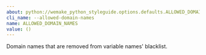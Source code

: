 ```yaml
---
about: python://wemake_python_styleguide.options.defaults.ALLOWED_DOMAIN_NAMES
cli_name: --allowed-domain-names
name: ALLOWED_DOMAIN_NAMES
value: ()
---
```


Domain names that are removed from variable names' blacklist.